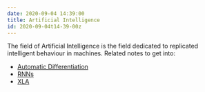 ```yaml
---
date: 2020-09-04 14:39:00
title: Artificial Intelligence 
id: 2020-09-04t14-39-00z
---
```


The field of Artificial Intelligence is the field dedicated to replicated
intelligent behaviour in machines. Related notes to get into:

- [Automatic Differentiation](./2020-10-08t15-20-39z.md)
- [RNNs](./2020-09-04t13-57-25z.md)
- [XLA](./2020-10-08t15-21-35z.md)
